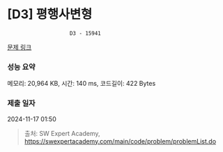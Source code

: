 # [D3] 평행사변형
					
						D3 - 15941 

[문제 링크](https://swexpertacademy.com/main/code/problem/problemDetail.do?contestProbId=AYVgOZEKOpcDFAQK) 

### 성능 요약

메모리: 20,964 KB, 시간: 140 ms, 코드길이: 422 Bytes

### 제출 일자

2024-11-17 01:50



> 출처: SW Expert Academy, https://swexpertacademy.com/main/code/problem/problemList.do